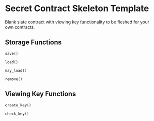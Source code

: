 # Secret Contract Skeleton Template

Blank slate contract with viewing key functionality to be fleshed for your own contracts.

## Storage Functions

`save()`

`load()`

`may_load()`

`remove()`

## Viewing Key Functions

`create_key()`

`check_key()`